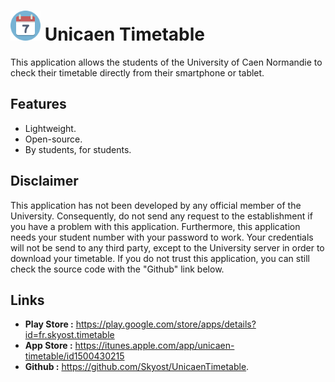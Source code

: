 # <img src="https://github.com/Skyost/UnicaenTimetable/blob/master/assets/icon.svg" height="48px" width="48px" title="Icon" alt="Icon"/> Unicaen Timetable
This application allows the students of the University of Caen Normandie to check their timetable directly from their smartphone or tablet.


## Features
- Lightweight.
- Open-source.
- By students, for students.

## Disclaimer
This application has not been developed by any official member of the University. Consequently, do not send any request to the establishment if you have a problem with this application.
Furthermore, this application needs your student number with your password to work. Your credentials will not be send to any third party, except to the University server in order to download your timetable.
If you do not trust this application, you can still check the source code with the "Github" link below.

## Links

- **Play Store :** https://play.google.com/store/apps/details?id=fr.skyost.timetable
- **App Store :** https://itunes.apple.com/app/unicaen-timetable/id1500430215
- **Github :** https://github.com/Skyost/UnicaenTimetable.

